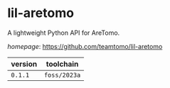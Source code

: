 # lil-aretomo

A lightweight Python API for AreTomo.

*homepage*: <https://github.com/teamtomo/lil-aretomo>

version | toolchain
--------|----------
``0.1.1`` | ``foss/2023a``
